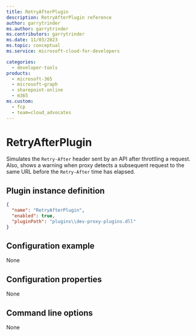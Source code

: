 ```yaml
---
title: RetryAfterPlugin
description: RetryAfterPlugin reference
author: garrytrinder
ms.author: garrytrinder
ms.contributors: garrytrinder
ms.date: 11/03/2023
ms.topic: conceptual
ms.service: microsoft-cloud-for-developers

categories:
  - developer-tools
products:
  - microsoft-365
  - microsoft-graph
  - sharepoint-online
  - m365
ms.custom:
  - fcp
  - team=cloud_advocates
---
```


# RetryAfterPlugin

Simulates the `Retry-After` header sent by an API after throttling a request. Also, shows a warning when proxy detects a subsequent request to the same URL before the `Retry-After` time has elapsed.

## Plugin instance definition

```json
{
  "name": "RetryAfterPlugin",
  "enabled": true,
  "pluginPath": "plugins\\dev-proxy-plugins.dll"
}
```

## Configuration example

None

## Configuration properties

None

## Command line options

None
